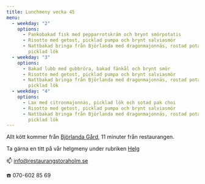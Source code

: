 ```yaml
---
title: Lunchmeny vecka 45
menu:
  - weekday: "2"
    options:
      - Pankobakad fisk med pepparrotskräm och brynt smörpotatis
      - Risotto med getost, picklad pumpa och brynt salviasmör
      - Nattbakad bringa från Björlanda med dragonmajonnäs, rostad potatis och
        picklad lök
  - weekday: "3"
    options:
      - Bakad lubb med gubbröra, bakad fänkål och brynt smör
      - Risotto med getost, picklad pumpa och brynt salviasmör
      - Nattbakad bringa från Björlanda med dragonmajonnäs, rostad potatis och
        picklad lök
  - weekday: "4"
    options:
      - Lax med citronmajonnäs, picklad lök och sotad pak choi
      - Risotto med getost, picklad pumpa och brynt salviasmör
      - Nattbakad bringa från Björlanda med dragonmajonnäs, rostad potatis och
        picklad lök
---
```

Allt kött kommer från [Björlanda Gård](https://www.bjorlandagard.se), 11 minuter från restaurangen. [](http://www.bjorlandagard.se)

[](http://www.bjorlandagard.se)Ta gärna en titt på vår helgmeny under rubriken [Helg](https://www.restaurangstoraholm.se/helg/?i=2)

📫 info@restaurangstoraholm.se

☎️ 070-602 85 69